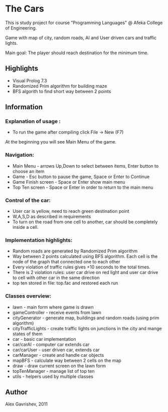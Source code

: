 # The Cars

This is study project for course "Programming Languages" @ Afeka College of Engineering.

Game with map of city, random roads, AI and User driven cars and traffic lights.

Main goal: The player should reach destination for the minimum time.

## Highlights

* Visual Prolog 7.3
* Randomized Prim algorithm for building maze
* BFS algorith to find short way between 2 points

## Information


### Explanation of usage :

* To run the game after compiling click File -> New (F7)

At the beginning you will see Main Menu of the game.

### Navigation:
* Main Menu - arrows Up,Down to select between items, Enter button to choose an item
* Game - Esc button to pause the game, Space or Enter to Continue
* Game Finish screen - Space or Enter show main menu
* Top Ten screen - Space or Enter in order to return to the main menu

### Control of the car:
* User car is yellow, need to reach green destination point
* W,A,S,D as described in requirements
* To turn on the road from one cell to another, car should be completely inside a cell.

### Implementation highlights:

* Random roads are generated by Randomized Prim algorithm
* Way between 2 points calculated using BFS algorithm. Each cell is the node of the graph that connected one to each other
* Every violation of traffic rules gives +10 seconds to the total times.
* There is 2 violation rules: user car drive on red light and user car drive to cell with other car in the same direction 
* top ten stored in file: top.fac and restored each run

### Classes overview:

* lawn - main form where game is drawn
* gameController - receive events from lawn
* cityGenerator - generate map, buildings and random roads (using prim algorithm)
* cityTrafficLights - create traffic lights on junctions in the city and mange states of them
* car - basic car implementation
* car/carAI - computer car extends car
* car/carUser - user driven car, extends car
* carManager - create and handle car objects
* mapBFS - calculate way between 2 cells on the map
* draw - draw current screen on the lawn form
* topTenManager - manage list of top ten
* utils - helpers used by multiple classes

## Author

Alex Gavrishev, 2011